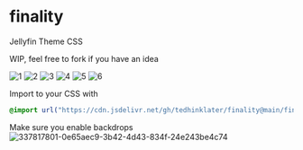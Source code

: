 # finality
Jellyfin Theme CSS

WIP, feel free to fork if you have an idea

![1](https://i.imgur.com/MzIzN42.png)
![2](https://i.imgur.com/Rpe7uiI.png)
![3](https://i.imgur.com/eeLrzIR.png)
![4](https://i.imgur.com/qMQj8AD.gif)
![5](https://i.imgur.com/0jmvcH6.gif)
![6](https://i.imgur.com/LPYtu6Z.gif)

Import to your CSS with

```css
@import url("https://cdn.jsdelivr.net/gh/tedhinklater/finality@main/finality.css");

```
Make sure you enable backdrops
![337817801-0e65aec9-3b42-4d43-834f-24e243be4c74](https://github.com/tedhinklater/finality/assets/66086488/a52f8335-6661-4840-a58e-e791b43e674d)

